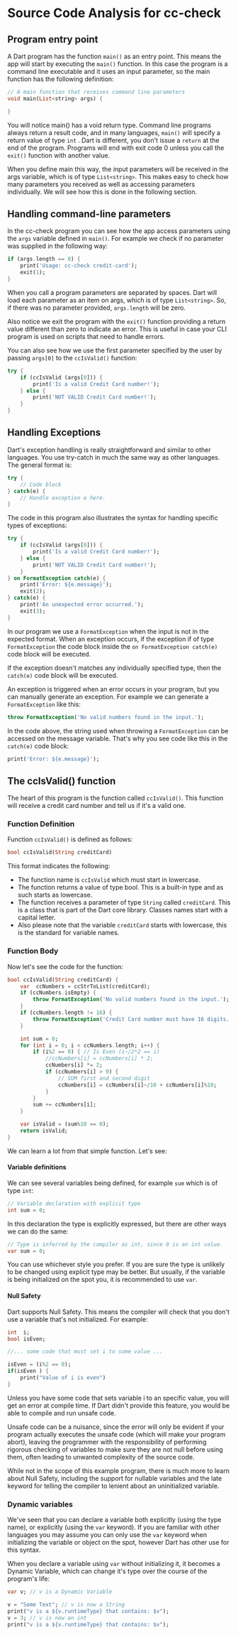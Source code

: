# Source Code Analysis for cc-check

## Program entry point

A Dart program has the function `main()` as an entry point. This means the app will start by executing the `main()` function. In this case the program is a command line executable and it uses an input parameter, so the main function has the following definition:

```dart
// A main function that receives command line parameters
void main(List<string> args) {

}
```

You will notice main() has a void return type. Command line programs always return a result code, and in many languages, `main()` will specify a return value of type `int` . Dart is different, you don't issue a `return` at the end of the program. Programs will end with exit code 0 unless you call the `exit()` function with another value.

When you define main this way, the input parameters will be received in the args variable, which is of type `List<string>`. This makes easy to check how many parameters you received as well as accessing parameters individually. We will see how this is done in the following section.

## Handling command-line parameters

In the cc-check program you can see how the app access parameters using the `args` variable defined in `main()`.  For example we check if no parameter was supplied in the following way:

```dart
if (args.length == 0) {
	print('Usage: cc-check credit-card');
	exit(1);
}
```

When you call a program parameters are separated by spaces. Dart will load each parameter as an item on args, which is of type `List<string>`. So, if there was no parameter provided, `args.length` will be zero.

Also notice we exit the program with the `exit()` function providing a return value different than zero to indicate an error. This is useful in case your CLI program is used on scripts that need to handle errors.

You can also see how we use the first parameter specified by the user by passing `args[0]` to the `ccIsValid()` function:

```dart
try {
	if (ccIsValid (args[0])) {
		print('Is a valid Credit Card number!');
	} else {
		print('NOT VALID Credit Card number!');
	}
}
```

## Handling Exceptions

Dart's exception handling is really straightforward and similar to other languages. You use try-catch in much the same way as other languages. The general format is:

```dart
try {
	// Code block
} catch(e) {
	// Handle exception e here.
}
```

The code in this program also illustrates the syntax for handling specific types of exceptions:

```dart
try {
	if (ccIsValid (args[0])) {
		print('Is a valid Credit Card number!');
	} else {
		print('NOT VALID Credit Card number!');
	}
} on FormatException catch(e) {
	print('Error: ${e.message}');
	exit(2);
} catch(e) {
	print('An unexpected error occurred.');
	exit(3);
}
```

In our program we use a `FormatException` when the input is not in the expected format. When an exception occurs, if the exception if of type `FormatException` the code block inside the `on FormatException catch(e)` code block will be executed.

If the exception doesn't matches any individually specified type, then the `catch(e)` code block will be executed.

An exception is triggered when an error occurs in your program, but you can manually generate an exception. For example we can generate a `FormatException` like this:

```dart
throw FormatException('No valid numbers found in the input.');
```

In the code above, the string used when throwing a `FormatException` can be accessed on the message variable. That's why you see code like  this in the `catch(e)` code block:

```dart
print('Error: ${e.message}');
```

## The ccIsValid() function

The heart of this program is the function called `ccIsValid()`. This function will receive a credit card number and tell us if it's a valid one.

### Function Definition

Function `ccIsValid()` is defined as follows:

```dart
bool ccIsValid(String creditCard)
```

This format indicates the following:

* The function name is `ccIsValid` which must start in lowercase.
* The function returns a value of type bool. This is a built-in type and as such starts as lowercase.
* The function receives a parameter of type `String` called `creditCard`. This is a class that is part of the Dart core library. Classes names start with a capital letter.
* Also please note that the variable `creditCard` starts with lowercase, this is the standard for variable names.

### Function Body

Now let's see the code for the function:

```dart
bool ccIsValid(String creditCard) {
	var  ccNumbers = ccStrToList(creditCard);
	if (ccNumbers.isEmpty) {
		throw FormatException('No valid numbers found in the input.');
	}
	if (ccNumbers.length != 16) {
		throw FormatException('Credit Card number must have 16 digits.');
	}

	int sum = 0;
	for (int i = 0; i < ccNumbers.length; i++) {
		if (i%2 == 0) { // Is Even (i~/2*2 == i)
			//ccNumbers[i] = ccNumbers[i] * 2;
			ccNumbers[i] *= 2;
			if (ccNumbers[i] > 9) {
				// SUM first and second digit
				ccNumbers[i] = ccNumbers[i]~/10 + ccNumbers[i]%10;
			}
		}
		sum += ccNumbers[i];
	}

	var isValid = (sum%10 == 0);
	return isValid;
}
```

We can learn a lot from that simple function. Let's see:
#### Variable definitions

We can see several variables being defined, for example `sum` which is of type `int`:

```dart
// Variable declaration with explicit type
int sum = 0;
```

In this declaration the type is explicitly expressed, but there are other ways we can do the same:

```dart
// Type is inferred by the compiler as int, since 0 is an int value.
var sum = 0;
```

You can use whichever style you prefer. If you are sure the type is unlikely to be changed using explicit type may be better. But usually, if the variable is being initialized on the spot you, it is recommended to use `var`.

#### Null Safety

Dart supports Null Safety. This means the compiler will check that you don't use a variable that's not initialized. For example:

```dart
int  i;
bool isEven;

//... some code that must set i to some value ...

isEven = (i%2 == 0);
if(isEven ) {
	print("Value of i is even")
}
```

Unless you have some code that sets variable i to an specific value, you will get an error at compile time. If Dart didn't provide this feature, you would be able to compile and run unsafe code.

Unsafe code can be a nuisance, since the error will only be evident if your program actually executes the unsafe code (which will make your program abort), leaving the programmer with the responsibility of performing rigorous checking of variables to make sure they are not null before using them, often leading to unwanted complexity of the source code.

While not in the scope of this example program, there is much more to learn about Null Safety, including the support for nullable variables and the late keyword for telling the compiler to lenient about an uninitialized variable.

### Dynamic variables

We've seen that you can declare a variable both explicitly (using the type name), or explicitly (using the `var` keyword). If you are familiar with other languages you may assume you can only use the `var` keyword when initializing the variable or object on the spot, however Dart has other use for this syntax.

When you declare a variable using `var` without initializing it, it becomes a Dynamic Variable, which can change it's type over the course of the program's life:

```dart
var v; // v is a Dynamic Variable

v = "Some Text"; // v is now a String
print("v is a ${v.runtimeType} that contains: $v");
v = 3; // v is now an int
print("v is a ${v.runtimeType} that contains: $v");
```
